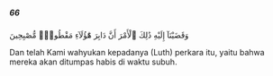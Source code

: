 ##### 66

<span class="ayah">وَقَضَيْنَآ إِلَيْهِ ذَٰلِكَ ٱلْأَمْرَ أَنَّ دَابِرَ هَٰٓؤُلَآءِ مَقْطُوعٌۭ مُّصْبِحِينَ</span>

<span class="ayah_translation">Dan telah Kami wahyukan kepadanya (Luth) perkara itu, yaitu bahwa mereka akan ditumpas habis di waktu subuh.</span>
